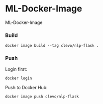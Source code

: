 # ML-Docker-Image
ML-Docker-Image

### Build
`docker image build --tag clevo/nlp-flask .`

### Push
Login first:

`docker login`

Push to Docker Hub:

`docker image push clevo/nlp-flask`

